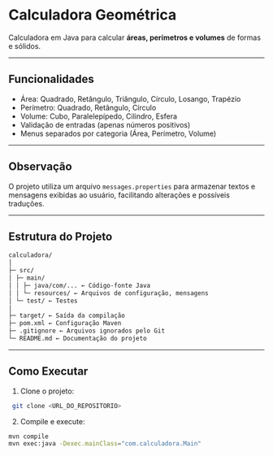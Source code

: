 # Calculadora Geométrica

Calculadora em Java para calcular **áreas, perímetros e volumes** de formas e sólidos.

---

## Funcionalidades

- Área: Quadrado, Retângulo, Triângulo, Círculo, Losango, Trapézio  
- Perímetro: Quadrado, Retângulo, Círculo  
- Volume: Cubo, Paralelepípedo, Cilindro, Esfera  
- Validação de entradas (apenas números positivos)  
- Menus separados por categoria (Área, Perímetro, Volume)

---

## Observação

O projeto utiliza um arquivo `messages.properties` para armazenar textos e mensagens exibidas ao usuário, facilitando alterações e possíveis traduções.

---

## Estrutura do Projeto

```bash
calculadora/
│
├─ src/
│ ├─ main/
│ │ ├─ java/com/... ← Código-fonte Java
│ │ └─ resources/ ← Arquivos de configuração, mensagens
│ └─ test/ ← Testes
│
├─ target/ ← Saída da compilação
├─ pom.xml ← Configuração Maven
├─ .gitignore ← Arquivos ignorados pelo Git
└─ README.md ← Documentação do projeto
```

---

## Como Executar

1. Clone o projeto:
 ```bash
  git clone <URL_DO_REPOSITORIO>
 ```

2. Compile e execute:
```bash
mvn compile
mvn exec:java -Dexec.mainClass="com.calculadora.Main"
```
